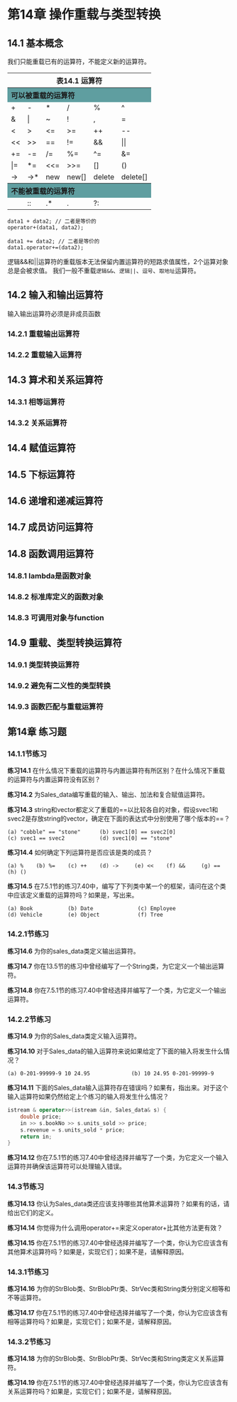 # 第14章 操作重载与类型转换
## 14.1 基本概念
我们只能重载已有的运算符，不能定义新的运算符。
<table>
    <tr>
        <th colspan="6">表14.1 运算符</th>
    </tr>
    <tr>
        <th colspan="6" style="background-color: cadetblue; text-align: left">可以被重载的运算符</th>
    </tr>
    <tr>
        <td>+</td> <td>-</td> <td>*</td> <td>/</td> <td>%</td> <td>^</td>
    </tr>
    <tr>
        <td>&</td> <td>|</td> <td>~</td> <td>!</td> <td>,</td> <td>=</td>
    </tr>
    <tr>
        <td><</td> <td>></td> <td><=</td> <td>>=</td> <td>++</td> <td>--</td>
    </tr>
    <tr>
        <td><<</td> <td>>></td> <td>==</td> <td>!=</td> <td>&&</td> <td>||</td>
    </tr>
    <tr>
        <td>+=</td> <td>-=</td> <td>/=</td> <td>%=</td> <td>^=</td> <td>&=</td>
    </tr>
    <tr>
        <td>|=</td> <td>*=</td> <td><<=</td> <td>>>=</td> <td>[]</td> <td>()</td>
    </tr>
    <tr>
        <td>-></td> <td>->*</td> <td>new</td> <td>new[]</td> <td>delete</td> <td>delete[]</td>
    </tr>
    <tr>
        <th colspan="6" style="background-color: cadetblue; text-align: left">不能被重载的运算符</th>
    </tr>
    <tr>
        <td></td> <td>::</td> <td>.*</td> <td>.</td> <td>?:</td> <td></td>
    </tr>
</table>

```text
data1 + data2; // 二者是等价的
operator+(data1, data2);

data1 += data2; // 二者是等价的
data1.operator+=(data2);
```

逻辑&&和||运算符的重载版本无法保留内置运算符的短路求值属性，2个运算对象总是会被求值。
我们一般不重载`逻辑&&`、`逻辑||`、`逗号`、`取地址`运算符。

## 14.2 输入和输出运算符
输入输出运算符必须是非成员函数

### 14.2.1 重载输出运算符
### 14.2.2 重载输入运算符

## 14.3 算术和关系运算符
### 14.3.1 相等运算符
### 14.3.2 关系运算符

## 14.4 赋值运算符

## 14.5 下标运算符

## 14.6 递增和递减运算符

## 14.7 成员访问运算符

## 14.8 函数调用运算符
### 14.8.1 lambda是函数对象
### 14.8.2 标准库定义的函数对象
### 14.8.3 可调用对象与function

## 14.9 重载、类型转换运算符
### 14.9.1 类型转换运算符
### 14.9.2 避免有二义性的类型转换
### 14.9.3 函数匹配与重载运算符





## 第14章 练习题
### 14.1.1节练习
<b>练习14.1</b> 在什么情况下重载的运算符与内置运算符有所区别？在什么情况下重载的运算符与内置运算符没有区别？

<b>练习14.2</b> 为Sales_data编写重载的输入、输出、加法和复合赋值运算符。

<b>练习14.3</b> string和vector都定义了重载的==以比较各自的对象，假设svec1和svec2是存放string的vector，确定在下面的表达式中分别使用了哪个版本的==？
```text
(a) "cobble" == "stone"      (b) svec1[0] == svec2[0]
(c) svec1 == svec2           (d) svec1[0] == "stone"
```
<b>练习14.4</b> 如何确定下列运算符是否应该是类的成员？
```text
(a) %    (b) %=    (c) ++    (d) ->     (e) <<    (f) &&     (g) ==     (h) ()
```
<b>练习14.5</b> 在7.5.1节的练习7.40中，编写了下列类中某一个的框架，请问在这个类中应该定义重载的运算符吗？如果是，写出来。
```text
(a) Book           (b) Date              (c) Employee
(d) Vehicle        (e) Object            (f) Tree
```

### 14.2.1节练习
<b>练习14.6</b> 为你的sales_data类定义输出运算符。

<b>练习14.7</b> 你在13.5节的练习中曾经编写了一个String类，为它定义一个输出运算符。

<b>练习14.8</b> 你在7.5.1节的练习7.40中曾经选择并编写了一个类，为它定义一个输出运算符。

### 14.2.2节练习
<b>练习14.9</b> 为你的Sales_data类定义输入运算符。

<b>练习14.10</b> 对于Sales_data的输入运算符来说如果给定了下面的输入将发生什么情况？
```text
(a) 0-201-99999-9 10 24.95             (b) 10 24.95 0-201-99999-9
```
<b>练习14.11</b> 下面的Sales_data输入运算符存在错误吗？如果有，指出来。对于这个输入运算符如果仍然给定上个练习的输入将发生什么情况？
```c++
istream & operator>>(istream &in, Sales_data& s) {
    double price;
    in >> s.bookNo >> s.units_sold >> price;
    s.revenue = s.units_sold * price;
    return in;
}
```
<b>练习14.12</b> 你在7.5.1节的练习7.40中曾经选择并编写了一个类，为它定义一个输入运算符并确保该运算符可以处理输入错误。

### 14.3节练习
<b>练习14.13</b> 你认为Sales_data类还应该支持哪些其他算术运算符？如果有的话，请给出它们的定义。

<b>练习14.14</b> 你觉得为什么调用operator+=来定义operator+比其他方法更有效？

<b>练习14.15</b> 你在7.5.1节的练习7.40中曾经选择并编写了一个类，你认为它应该含有其他算术运算符吗？如果是，实现它们；如果不是，请解释原因。

### 14.3.1节练习
<b>练习14.16</b> 为你的StrBlob类、StrBlobPtr类、StrVec类和String类分别定义相等和不等运算符。

<b>练习14.17</b> 你在7.5.1节的练习7.40中曾经选择并编写了一个类，你认为它应该含有相等运算符吗？如果是，实现它们；如果不是，请解释原因。

### 14.3.2节练习
<b>练习14.18</b> 为你的StrBlob类、StrBlobPtr类、StrVec类和String类定义关系运算符。

<b>练习14.19</b> 你在7.5.1节的练习7.40中曾经选择并编写了一个类，你认为它应该含有关系运算符吗？如果是，实现它们；如果不是，请解释原因。







